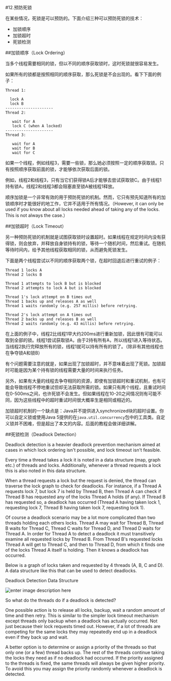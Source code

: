 #12.预防死锁

在某些情况，死锁是可以预防的。下面介绍三种可以预防死锁的技术：

* 加锁顺序
* 加锁超时
* 死锁检测


##加锁顺序（Lock Ordering）

当多个线程需要相同的锁，但以不同的顺序获取锁时，这时死锁就很容易发生。

如果所有的锁都是按照相同的顺序获取，那么死锁是不会出现的。看下下面的例子：

```
Thread 1:

  lock A 
  lock B
---------------------
Thread 2:

   wait for A
   lock C (when A locked)
---------------------
Thread 3:

   wait for A
   wait for B
   wait for C
```

如果一个线程，例如线程3，需要一些锁，那么她必须按照一定的顺序获取锁。只有按照顺序获取前面的锁，才能够依次获取后面的锁。

例如，线程2和线程3，只有当它们获得锁A后才能够去尝试获取锁C。由于线程1持有锁A，线程2和线程3都会阻塞直至锁A被线程1释放。

顺序加锁是一个非常有效的用于预防死锁的机制。然而，它只有预先知道所有的加锁顺序时才能很好的地工作，它并不适用于所有情况。（However, it can only be used if you know about all locks needed ahead of taking any of the locks. This is not always the case.）


##加锁超时（Lock Timeout）

另一种预防死锁的机制就是试图获取锁时设置超时。如果线程在规定时间内没有获得锁，则会放弃，并释放自身锁持有的锁，等待一个随机时间，然后重试。在随机等待时间内，给予其他线程获取相同的锁，从而避免死锁发生。

下面是两个线程尝试以不同的顺序获取两个锁，在超时回退后进行重试的例子：

```
Thread 1 locks A
Thread 2 locks B

Thread 1 attempts to lock B but is blocked
Thread 2 attempts to lock A but is blocked

Thread 1's lock attempt on B times out
Thread 1 backs up and releases A as well
Thread 1 waits randomly (e.g. 257 millis) before retrying.

Thread 2's lock attempt on A times out
Thread 2 backs up and releases B as well
Thread 2 waits randomly (e.g. 43 millis) before retrying.
```

在上面的例子中，线程2比线程1早大约200ms进行重新加锁，因此很有可能可以取到全部的锁。线程1尝试获取锁A，由于2持有所有A，所以线程1进入等待状态。当线程2执行完释放所有的锁，线程1就可以持有所有的锁了。（除非有其他线程也在争夺锁A和锁B）

有个问题需要注意的就是，如果出现了加锁超时，并不意味着出现了死锁。加锁超时可能是因为某个持有锁的线程需要大量的时间来执行任务。

另外，如果有大量的线程去争夺相同的资源，即使有加锁超时和重试机制，也有可能会导致线程不停地重试但却无法获取所需的锁。如果只有两个线程，且重试时间在0-500ms之间，也许死锁不会发生。但如果线程在10-20之间情况则有可能不同，因为这些线程中的超时重试时间很大概率生是相同或相近的。

加锁超时机制的一个缺点是：Java并不提供进入synchronized块的超时设置。你可以自定义锁或使用Java 5提供的在`java.util.concurrency`包中的工具类。自定义锁并不困难，但是超出了本文的内容。后面的教程会做详细讲解。

##死锁检测（Deadlock Detection）

Deadlock detection is a heavier deadlock prevention mechanism aimed at cases in which lock ordering isn't possible, and lock timeout isn't feasible.

Every time a thread takes a lock it is noted in a data structure (map, graph etc.) of threads and locks. Additionally, whenever a thread requests a lock this is also noted in this data structure.

When a thread requests a lock but the request is denied, the thread can traverse the lock graph to check for deadlocks. For instance, if a Thread A requests lock 7, but lock 7 is held by Thread B, then Thread A can check if Thread B has requested any of the locks Thread A holds (if any). If Thread B has requested so, a deadlock has occurred (Thread A having taken lock 1, requesting lock 7, Thread B having taken lock 7, requesting lock 1).

Of course a deadlock scenario may be a lot more complicated than two threads holding each others locks. Thread A may wait for Thread B, Thread B waits for Thread C, Thread C waits for Thread D, and Thread D waits for Thread A. In order for Thread A to detect a deadlock it must transitively examine all requested locks by Thread B. From Thread B's requested locks Thread A will get to Thread C, and then to Thread D, from which it finds one of the locks Thread A itself is holding. Then it knows a deadlock has occurred.

Below is a graph of locks taken and requested by 4 threads (A, B, C and D). A data structure like this that can be used to detect deadlocks.

Deadlock Detection Data Structure

![enter image description here](http://tutorials.jenkov.com/images/java-concurrency/deadlock-detection-graph.png)

So what do the threads do if a deadlock is detected?

One possible action is to release all locks, backup, wait a random amount of time and then retry. This is similar to the simpler lock timeout mechanism except threads only backup when a deadlock has actually occurred. Not just because their lock requests timed out. However, if a lot of threads are competing for the same locks they may repeatedly end up in a deadlock even if they back up and wait.

A better option is to determine or assign a priority of the threads so that only one (or a few) thread backs up. The rest of the threads continue taking the locks they need as if no deadlock had occurred. If the priority assigned to the threads is fixed, the same threads will always be given higher priority. To avoid this you may assign the priority randomly whenever a deadlock is detected.
